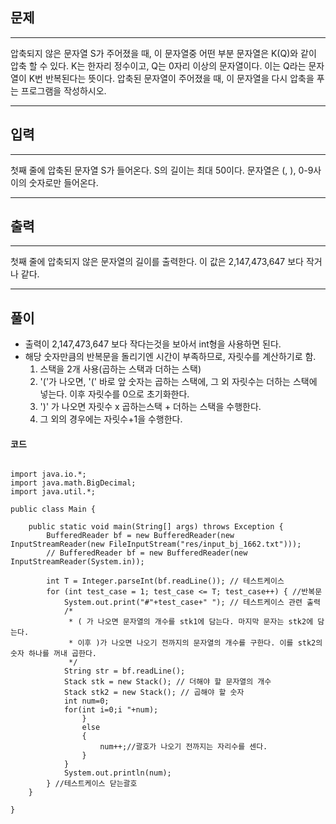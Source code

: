 문제
-------------
***
압축되지 않은 문자열 S가 주어졌을 때, 이 문자열중 어떤 부분 문자열은 K(Q)와 같이 압축 할 수 있다. K는 한자리 정수이고, Q는 0자리 이상의 문자열이다. 
이는 Q라는 문자열이 K번 반복된다는 뜻이다. 압축된 문자열이 주어졌을 때, 이 문자열을 다시 압축을 푸는 프로그램을 작성하시오.
***
입력
-------------
***
첫째 줄에 압축된 문자열 S가 들어온다. S의 길이는 최대 50이다. 문자열은 (, ), 0-9사이의 숫자로만 들어온다.
***
출력
-------------
***
첫째 줄에 압축되지 않은 문자열의 길이를 출력한다. 이 값은 2,147,473,647 보다 작거나 같다.
***


풀이
-------------
* 출력이 2,147,473,647 보다 작다는것을 보아서 int형을 사용하면 된다.
* 해당 숫자만큼의 반복문을 돌리기엔 시간이 부족하므로, 자릿수를 계산하기로 함.
  1. 스택을 2개 사용(곱하는 스택과 더하는 스택)
  2. '('가 나오면, '(' 바로 앞 숫자는 곱하는 스택에, 그 외 자릿수는 더하는 스택에 넣는다. 이후 자릿수를 0으로 초기화한다.
  3. ')' 가 나오면 자릿수 x 곱하는스택 + 더하는 스택을 수행한다.
  4. 그 외의 경우에는 자릿수+1을 수행한다.

#### 코드
<pre>
<code>
import java.io.*;
import java.math.BigDecimal;
import java.util.*;

public class Main {

	public static void main(String[] args) throws Exception {
		BufferedReader bf = new BufferedReader(new InputStreamReader(new FileInputStream("res/input_bj_1662.txt")));
		// BufferedReader bf = new BufferedReader(new InputStreamReader(System.in));

		int T = Integer.parseInt(bf.readLine()); // 테스트케이스
		for (int test_case = 1; test_case <= T; test_case++) { //반복문
			System.out.print("#"+test_case+" "); // 테스트케이스 관련 출력
			/*
			 * ( 가 나오면 문자열의 개수를 stk1에 담는다. 마지막 문자는 stk2에 담는다.
			 * 이후 )가 나오면 나오기 전까지의 문자열의 개수를 구한다. 이를 stk2의 숫자 하나를 꺼내 곱한다.
			 */
			String str = bf.readLine();
			Stack<Integer> stk = new Stack<Integer>(); // 더해야 할 문자열의 개수
			Stack<Integer> stk2 = new Stack<Integer>(); // 곱해야 할 숫자
			int num=0;
			for(int i=0;i<str.length();i++)
			{
				char c = str.charAt(i);
				if(c == '(')
				{
					// 열린괄호가 나오면 지금까지의 자릿수-1을 스택 1에 넣고(더해야될 자릿수)
					// 열린괄호 직전의 숫자를 스택 2에 넣는다(곱해야할 자릿수)
					
					//System.out.print("input - num : "+num);
					stk.push(num-1); // 자리수 저장
					stk2.push(str.charAt(i-1)-'0'); // 곱셈
					//System.out.println("  stk push : "+stk.peek()+" stk2 push : "+stk2.peek());
					num = 0;
				}
				else if(c==')')
				{
					// 닫힌괄호가 나오면 지금까지의 자릿수 x 스택2의 값 + 스택1의 값으로 합친다.
					
					//System.out.print("num "+num);
					num = num*stk2.pop()+stk.pop();
					//System.out.println(" -> "+num);
				}
				else
				{
					num++;//괄호가 나오기 전까지는 자리수를 센다.
				}
			}
			System.out.println(num);
		} //테스트케이스 닫는괄호
	}

}

</code>
</pre>
